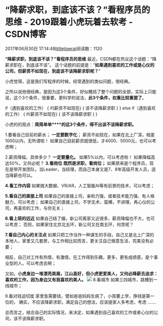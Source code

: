 
# “降薪求职，到底该不该？”看程序员的思维 - 2019跟着小虎玩着去软考 - CSDN博客

2017年06月30日 17:14:48[littletigerat](https://me.csdn.net/littletigerat)阅读数：1120



**“降薪求职，到底该不该？”看程序员的思维**
最近，CSDN都在热议这个话题：“降薪求职在，到底该不该”。
这个话题的前提是：“**如果遇到喜欢的工作或是心仪的公司，但薪资不如现在，到底该不该降薪求职呢？**”

小虎觉得，这是我们写程序的时候，经常遇到的类似问题，很经典。

之所以说他很经典，是因为这3个条件，好似概括了整个问题的全部，实际上只能说，这个3个条件，很重要，更科学的说法，**此3个条件，权重比较重罢了**。

if（遇到喜欢的工作）
{
if(薪资不如现在)
{
该不该降薪求职
}
}
else if（遇到喜欢的工作）
{
if(薪资不如现在)
{
该不该降薪求职
}
}

小虎的的观点：**简简单单****的这3个条件，得不出该不该降薪求职。**

1.要看自己目前的薪水；
**一定要数字化**；
薪资不如现在，如果在北上广深，相差1000以内，无所谓啦！
如果自己目前薪资就很低，才4000、5000元，也可以考虑啊；

2.薪资降幅，具体多少？
**一定要量化。**
如果5%以内，可以考虑啦！
如果降幅高达50%，又何必呢？
**3.看岗位**
**既然是求职，看岗位；**
如果原来是个程序员，现在是带开发团队，当Leader，当经理，而自己本身又是7、8年高级开发人员，适当降薪也可以。

**4.看工作内容**
如果搞大数据、VR/AR，人工智能AI等有前景的技术，可以考虑；

**5.看自己的直接上司**
如果自己的直接上司，亲和力强，或者技术能力强、有人格魅力，可以考虑；
如果自己的直接上司，不学无术，蛮横，不讲理，再心仪的公司，再喜欢的工作，与你无关；

**6.看上班的远近**
如果自己结了婚，新公司离家又近很多，薪资降幅也不大，也可以考虑；
否则，如果家住北京北五环，新公司又在南五环，何苦呢？

**7.看自己内心的关注点**
如果只把工作当作一种谋生的手段，自己又是北上广深的本地人，家里又几套房，与工作相比较而言，更关注自己惬意生活，完美没有必要；

相反，自己对工作有热情，有激情，在工作得到乐趣，更多，更有成绩感，是个事业型的人，可以考虑去啊；

又如，**小虎身边一堆漂亮美眉，江山虽好，但小虎更爱美人，又何必降薪去追求：喜欢的工作，因为身边又有我喜欢的美人。**
![](http://photocdn.sohu.com/20151221/mp49777131_1450705135560_2_th.jpeg)
8.看城市
如果三四城市，跳槽到一线城市；

9.看对钱迫切度
家里急需要钱，譬如爸爸妈妈生病了，小孩要上学，挣钱是第一位的，
确实，不应该降薪求职，满足自己的想法，应该提家人多考虑，考虑
.......

总而言之，结合自己的实际情况，来决定，如果遇到自己喜欢的工作或者心仪的公司，该不该降薪求职。

